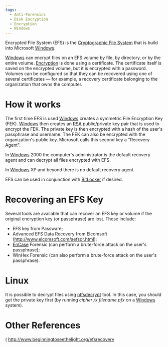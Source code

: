 ```yaml
---
tags:
  - Anti-Forensics
  - Disk Encryption
  - Encryption
  - Windows
---
```

Encrypted File System (EFS) is the [Cryptographic File
System](file_systems.md#cryptographic-file-systems) that is
build into Microsoft [Windows](windows.md).

[Windows](windows.md) can encrypt files on an EFS volume by
file, by directory, or by the entire volume.
[Encryption](encryption.md) is done using a certificate. The
certificate itself is saved on the encrypted volume, but it is encrypted
with a password. Volumes can be configured so that they can be recovered
using one of several certificates — for example, a recovery certificate
belonging to the organization that owns the computer.

# How it works

The first time EFS is used [Windows](windows.md) creates a
symmetric File Encryption Key (FEK). [Windows](windows.md) then
creates an [RSA](rsa.md) public/private key pair that is used to
encrypt the FEK. The private key is then encrypted with a hash of the
user's passphrase and username. The FEK can also be encrypted with the
organization's public key. Microsoft calls this second key a "Recovery
Agent".

In [Windows](windows.md) 2000 the computer's administrator is
the default recovery agent and can decrypt all files encrypted with EFS.

In [Windows](windows.md) XP and beyond there is no default
recovery agent.

EFS can be used in conjunction with [BitLocker](bitlocker.md) if
desired.

# Recovering an EFS Key

Several tools are available that can recover an EFS key or volume if the
original encryption key (or passphrase) are lost. These include:

* EFS key from Passware;
* Advanced EFS Data Recovery from Elcomsoft
  (http://www.elcomsoft.com/aefsdr.html);
* [EnCase](encase.md) Forensic (can perform a brute-force attack
  on the user's passphrase);
* WinHex Forensic (can also perform a brute-force attack on the user's
  passphrase).

# Linux

It is possible to decrypt files using
[ntfsdecrypt](http://www.linux-ntfs.org/doku.php?id=ntfsdecrypt) tool.
In this case, you should get the private key first (by running *cipher
/x filename.pfx* on a [Windows](windows.md) system).

# Other References

( <http://www.beginningtoseethelight.org/efsrecovery>
